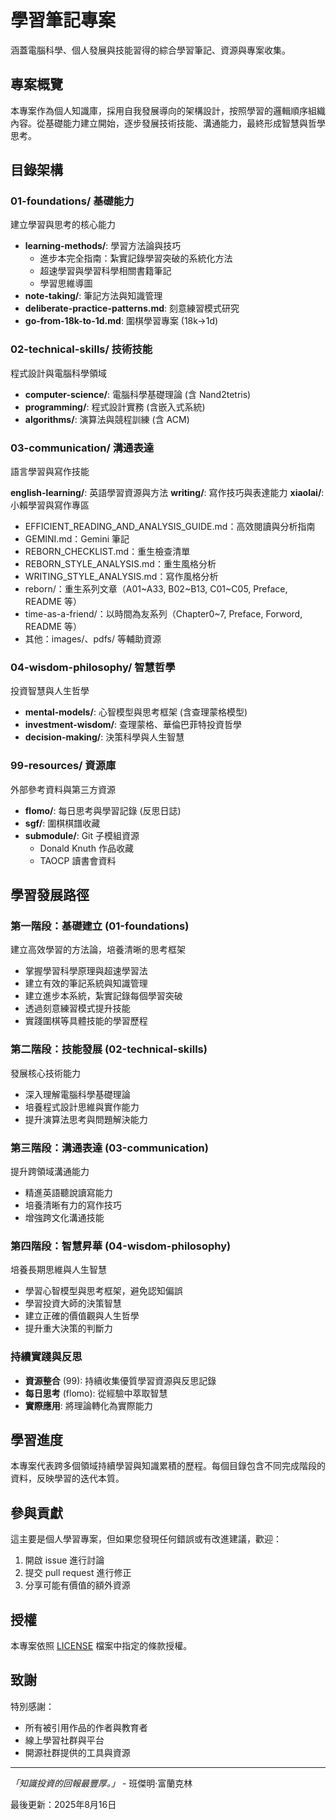 # 學習筆記專案

涵蓋電腦科學、個人發展與技能習得的綜合學習筆記、資源與專案收集。

## 專案概覽

本專案作為個人知識庫，採用自我發展導向的架構設計，按照學習的邏輯順序組織內容。從基礎能力建立開始，逐步發展技術技能、溝通能力，最終形成智慧與哲學思考。

## 目錄架構

### 01-foundations/ 基礎能力

建立學習與思考的核心能力

- **learning-methods/**: 學習方法論與技巧
  - 進步本完全指南：紮實記錄學習突破的系統化方法
  - 超速學習與學習科學相關書籍筆記
  - 學習思維導圖
- **note-taking/**: 筆記方法與知識管理
- **deliberate-practice-patterns.md**: 刻意練習模式研究
- **go-from-18k-to-1d.md**: 圍棋學習專案 (18k→1d)

### 02-technical-skills/ 技術技能

程式設計與電腦科學領域

- **computer-science/**: 電腦科學基礎理論 (含 Nand2tetris)
- **programming/**: 程式設計實務 (含嵌入式系統)
- **algorithms/**: 演算法與競程訓練 (含 ACM)

### 03-communication/ 溝通表達

語言學習與寫作技能

**english-learning/**: 英語學習資源與方法
**writing/**: 寫作技巧與表達能力
**xiaolai/**: 小賴學習與寫作專區
  - EFFICIENT_READING_AND_ANALYSIS_GUIDE.md：高效閱讀與分析指南
  - GEMINI.md：Gemini 筆記
  - REBORN_CHECKLIST.md：重生檢查清單
  - REBORN_STYLE_ANALYSIS.md：重生風格分析
  - WRITING_STYLE_ANALYSIS.md：寫作風格分析
  - reborn/：重生系列文章（A01~A33, B02~B13, C01~C05, Preface, README 等）
  - time-as-a-friend/：以時間為友系列（Chapter0~7, Preface, Forword, README 等）
  - 其他：images/、pdfs/ 等輔助資源

### 04-wisdom-philosophy/ 智慧哲學

投資智慧與人生哲學

- **mental-models/**: 心智模型與思考框架 (含查理蒙格模型)
- **investment-wisdom/**: 查理蒙格、華倫巴菲特投資哲學
- **decision-making/**: 決策科學與人生智慧

### 99-resources/ 資源庫

外部參考資料與第三方資源

- **flomo/**: 每日思考與學習記錄 (反思日誌)
- **sgf/**: 圍棋棋譜收藏
- **submodule/**: Git 子模組資源
  - Donald Knuth 作品收藏
  - TAOCP 讀書會資料

## 學習發展路徑

### 第一階段：基礎建立 (01-foundations)

建立高效學習的方法論，培養清晰的思考框架

- 掌握學習科學原理與超速學習法
- 建立有效的筆記系統與知識管理
- 建立進步本系統，紮實記錄每個學習突破
- 透過刻意練習模式提升技能
- 實踐圍棋等具體技能的學習歷程

### 第二階段：技能發展 (02-technical-skills)

發展核心技術能力

- 深入理解電腦科學基礎理論
- 培養程式設計思維與實作能力
- 提升演算法思考與問題解決能力

### 第三階段：溝通表達 (03-communication)

提升跨領域溝通能力

- 精進英語聽說讀寫能力
- 培養清晰有力的寫作技巧
- 增強跨文化溝通技能

### 第四階段：智慧昇華 (04-wisdom-philosophy)

培養長期思維與人生智慧

- 學習心智模型與思考框架，避免認知偏誤
- 學習投資大師的決策智慧
- 建立正確的價值觀與人生哲學
- 提升重大決策的判斷力

### 持續實踐與反思

- **資源整合** (99): 持續收集優質學習資源與反思記錄
- **每日思考** (flomo): 從經驗中萃取智慧
- **實際應用**: 將理論轉化為實際能力

## 學習進度

本專案代表跨多個領域持續學習與知識累積的歷程。每個目錄包含不同完成階段的資料，反映學習的迭代本質。

## 參與貢獻

這主要是個人學習專案，但如果您發現任何錯誤或有改進建議，歡迎：

1. 開啟 issue 進行討論
2. 提交 pull request 進行修正
3. 分享可能有價值的額外資源

## 授權

本專案依照 [LICENSE](LICENSE) 檔案中指定的條款授權。

## 致謝

特別感謝：

- 所有被引用作品的作者與教育者
- 線上學習社群與平台
- 開源社群提供的工具與資源

---

*「知識投資的回報最豐厚。」* - 班傑明·富蘭克林

最後更新：2025年8月16日
